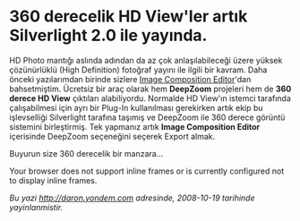 # 360 derecelik HD View'ler artık Silverlight 2.0 ile yayında. 

HD Photo mantığı aslında adından da az çok anlaşılabileceği üzere yüksek
çözünürlüklü (High Definition) fotoğraf yayını ile ilgili bir kavram.
Daha önceki yazılarımdan birinde sizlere [Image Composition
Editor](http://daron.yondem.com/tr/post/10a48f93-2f5b-439f-ab64-c8402f6c1246)'dan
bahsetmiştim. Ücretsiz bir araç olarak hem **DeepZoom** projeleri hem de
**360 derece HD View** çıktıları alabiliyordu. Normalde HD View'ın
istemci tarafında çalışabilmesi için ayrı bir Plug-In kullanılması
gerekirken artık ekip bu işlevselliği Silverlight tarafına taşımış ve
DeepZoom ile 360 derece görüntü sistemini birleştirmiş. Tek yapmanız
artık **Image Composition Editor** içerisinde DeepZoom seçeneğini
seçerek Export almak.

Buyurun size 360 derecelik bir manzara...

Your browser does not support inline frames or is currently configured
not to display inline frames.


*Bu yazi http://daron.yondem.com adresinde, 2008-10-19 tarihinde yayinlanmistir.*